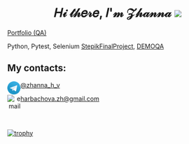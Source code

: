 <h1 align="center">𝐻𝒾 𝓉𝒽𝑒𝓇𝑒, 𝐼'𝓂 𝒵𝒽𝒶𝓃𝓃𝒶</a> 
<img src="https://github.com/blackcater/blackcater/raw/main/images/Hi.gif" height="32"/></h1>


[Portfolio (QA)](https://github.com/snejcazh/Testing)


Python, Pytest, Selenium [StepikFinalProject](https://github.com/snejcazh/StepikFinalProject), [DEMOQA](https://github.com/snejcazh/Test_demoqa)





  
<div>
  <h2>My contacts:</h2>
  <p>
    <img align="left" alt="telegram" width="30" src="https://raw.githubusercontent.com/github/explore/80688e429a7d4ef2fca1e82350fe8e3517d3494d/topics/telegram/telegram.png"> <a align="right" href="https://t.me/zhanna_h_v">@zhanna_h_v</span>
  </p>
  <p>
    <img align="left" alt="email" width="30" src="https://github.com/dmhendricks/signature-social-icons/blob/master/icons/round-flat-filled/35px/mail.png?raw=true"><a href="mailto:harbachova.zh@gmail.com" align="right">harbachova.zh@gmail.com</span>
  </p>
</div>
  <br/><br/>
  
  
  
 [![trophy](https://github-profile-trophy.vercel.app/?username=zhannaharbachova&theme=matrix&title=Commits,Repositories,PullRequest&no-frame=true)](https://github.com/ryo-ma/github-profile-trophy)
